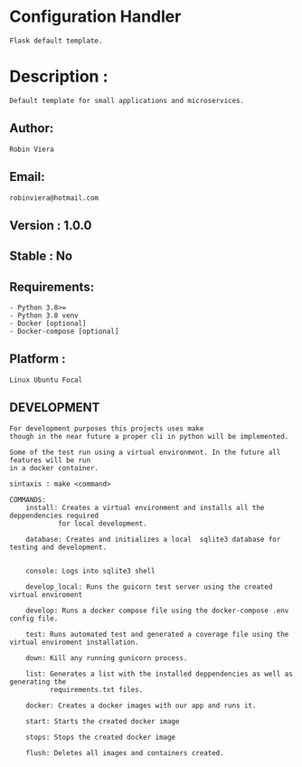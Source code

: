 # Configuration Handler 
    Flask default template.

# Description :
    Default template for small applications and microservices.
## Author:
    Robin Viera
## Email:
    robinviera@hotmail.com
## Version : 1.0.0
## Stable : No
## Requirements:
    - Python 3.8>=
    - Python 3.8 venv
    - Docker [optional]
    - Docker-compose [optional]
## Platform :
    Linux Ubuntu Focal

## DEVELOPMENT

    For development purposes this projects uses make 
    though in the near future a proper cli in python will be implemented.

    Some of the test run using a virtual environment. In the future all features will be run 
    in a docker container.

    sintaxis : make <command>

    COMMANDS:
        install: Creates a virtual environment and installs all the deppendencies required
                for local development.

        database: Creates and initializes a local  sqlite3 database for testing and development.

           
        console: Logs into sqlite3 shell

        develop_local: Runs the guicorn test server using the created virtual enviroment

        develop: Runs a docker compose file using the docker-compose .env config file.

        test: Runs automated test and generated a coverage file using the virtual enviroment installation.

        down: Kill any running gunicorn process.

        list: Generates a list with the installed deppendencies as well as generating the 
              requirements.txt files.

        docker: Creates a docker images with our app and runs it.

        start: Starts the created docker image
        
        stops: Stops the created docker image

        flush: Deletes all images and containers created.
	

